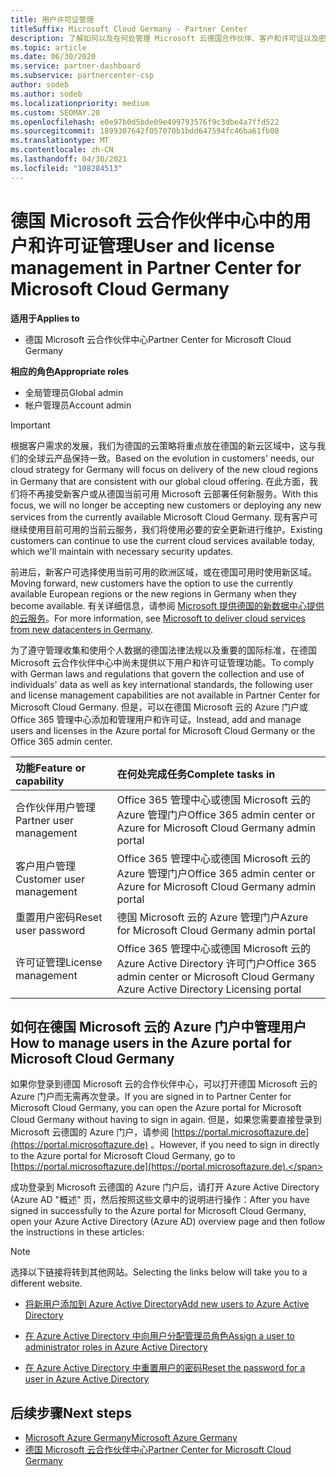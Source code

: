 ```yaml
---
title: 用户许可证管理
titleSuffix: Microsoft Cloud Germany - Partner Center
description: 了解如何以及在何处管理 Microsoft 云德国合作伙伴、客户和许可证以及密码重置的合作伙伴中心。
ms.topic: article
ms.date: 06/30/2020
ms.service: partner-dashboard
ms.subservice: partnercenter-csp
author: sodeb
ms.author: sodeb
ms.localizationpriority: medium
ms.custom: SEOMAY.20
ms.openlocfilehash: e0e97b0d5bde09e499793576f9c3dbe4a7ffd522
ms.sourcegitcommit: 1899307642f057070b1bdd647594fc46ba61fb08
ms.translationtype: MT
ms.contentlocale: zh-CN
ms.lasthandoff: 04/30/2021
ms.locfileid: "108284513"
---
```

# <a name="user-and-license-management-in-partner-center-for-microsoft-cloud-germany"></a><span data-ttu-id="82805-103">德国 Microsoft 云合作伙伴中心中的用户和许可证管理</span><span class="sxs-lookup"><span data-stu-id="82805-103">User and license management in Partner Center for Microsoft Cloud Germany</span></span>

<span data-ttu-id="82805-104">**适用于**</span><span class="sxs-lookup"><span data-stu-id="82805-104">**Applies to**</span></span>

- <span data-ttu-id="82805-105">德国 Microsoft 云合作伙伴中心</span><span class="sxs-lookup"><span data-stu-id="82805-105">Partner Center for Microsoft Cloud Germany</span></span>

<span data-ttu-id="82805-106">**相应的角色**</span><span class="sxs-lookup"><span data-stu-id="82805-106">**Appropriate roles**</span></span>

- <span data-ttu-id="82805-107">全局管理员</span><span class="sxs-lookup"><span data-stu-id="82805-107">Global admin</span></span>
- <span data-ttu-id="82805-108">帐户管理员</span><span class="sxs-lookup"><span data-stu-id="82805-108">Account admin</span></span>

> [!IMPORTANT]
> <span data-ttu-id="82805-109">根据客户需求的发展，我们为德国的云策略将重点放在德国的新云区域中，这与我们的全球云产品保持一致。</span><span class="sxs-lookup"><span data-stu-id="82805-109">Based on the evolution in customers' needs, our cloud strategy for Germany will focus on delivery of the new cloud regions in Germany that are consistent with our global cloud offering.</span></span> <span data-ttu-id="82805-110">在此方面，我们将不再接受新客户或从德国当前可用 Microsoft 云部署任何新服务。</span><span class="sxs-lookup"><span data-stu-id="82805-110">With this focus, we will no longer be accepting new customers or deploying any new services from the currently available Microsoft Cloud Germany.</span></span> <span data-ttu-id="82805-111">现有客户可继续使用目前可用的当前云服务，我们将使用必要的安全更新进行维护。</span><span class="sxs-lookup"><span data-stu-id="82805-111">Existing customers can continue to use the current cloud services available today, which we'll maintain with necessary security updates.</span></span>
>  
> <span data-ttu-id="82805-112">前进后，新客户可选择使用当前可用的欧洲区域，或在德国可用时使用新区域。</span><span class="sxs-lookup"><span data-stu-id="82805-112">Moving forward, new customers have the option to use the currently available European regions or the new regions in Germany when they become available.</span></span> <span data-ttu-id="82805-113">有关详细信息，请参阅 [Microsoft 提供德国的新数据中心提供的云服务](https://news.microsoft.com/europe/2018/08/31/microsoft-to-deliver-cloud-services-from-new-datacentres-in-germany-in-2019-to-meet-evolving-customer-needs/)。</span><span class="sxs-lookup"><span data-stu-id="82805-113">For more information, see [Microsoft to deliver cloud services from new datacenters in Germany](https://news.microsoft.com/europe/2018/08/31/microsoft-to-deliver-cloud-services-from-new-datacentres-in-germany-in-2019-to-meet-evolving-customer-needs/).</span></span>

<span data-ttu-id="82805-114">为了遵守管理收集和使用个人数据的德国法律法规以及重要的国际标准，在德国 Microsoft 云合作伙伴中心中尚未提供以下用户和许可证管理功能。</span><span class="sxs-lookup"><span data-stu-id="82805-114">To comply with German laws and regulations that govern the collection and use of individuals' data as well as key international standards, the following user and license management capabilities are not available in Partner Center for Microsoft Cloud Germany.</span></span> <span data-ttu-id="82805-115">但是，可以在德国 Microsoft 云的 Azure 门户或 Office 365 管理中心添加和管理用户和许可证。</span><span class="sxs-lookup"><span data-stu-id="82805-115">Instead, add and manage users and licenses in the Azure portal for Microsoft Cloud Germany or the Office 365 admin center.</span></span>

<span data-ttu-id="82805-116">功能</span><span class="sxs-lookup"><span data-stu-id="82805-116">Feature or capability</span></span> | <span data-ttu-id="82805-117">在何处完成任务</span><span class="sxs-lookup"><span data-stu-id="82805-117">Complete tasks in</span></span>
:--- | :---
<span data-ttu-id="82805-118">合作伙伴用户管理</span><span class="sxs-lookup"><span data-stu-id="82805-118">Partner user management</span></span> | <span data-ttu-id="82805-119">Office 365 管理中心或德国 Microsoft 云的 Azure 管理门户</span><span class="sxs-lookup"><span data-stu-id="82805-119">Office 365 admin center or Azure for Microsoft Cloud Germany admin portal</span></span>
<span data-ttu-id="82805-120">客户用户管理</span><span class="sxs-lookup"><span data-stu-id="82805-120">Customer user management</span></span> | <span data-ttu-id="82805-121">Office 365 管理中心或德国 Microsoft 云的 Azure 管理门户</span><span class="sxs-lookup"><span data-stu-id="82805-121">Office 365 admin center or Azure for Microsoft Cloud Germany admin portal</span></span>
<span data-ttu-id="82805-122">重置用户密码</span><span class="sxs-lookup"><span data-stu-id="82805-122">Reset user password</span></span> | <span data-ttu-id="82805-123">德国 Microsoft 云的 Azure 管理门户</span><span class="sxs-lookup"><span data-stu-id="82805-123">Azure for Microsoft Cloud Germany admin portal</span></span>
<span data-ttu-id="82805-124">许可证管理</span><span class="sxs-lookup"><span data-stu-id="82805-124">License management</span></span> | <span data-ttu-id="82805-125">Office 365 管理中心或德国 Microsoft 云的 Azure Active Directory 许可门户</span><span class="sxs-lookup"><span data-stu-id="82805-125">Office 365 admin center or Microsoft Cloud Germany Azure Active Directory Licensing portal</span></span>

## <a name="how-to-manage-users-in-the-azure-portal-for-microsoft-cloud-germany"></a><span data-ttu-id="82805-126">如何在德国 Microsoft 云的 Azure 门户中管理用户</span><span class="sxs-lookup"><span data-stu-id="82805-126">How to manage users in the Azure portal for Microsoft Cloud Germany</span></span> 

<span data-ttu-id="82805-127">如果你登录到德国 Microsoft 云的合作伙伴中心，可以打开德国 Microsoft 云的 Azure 门户而无需再次登录。</span><span class="sxs-lookup"><span data-stu-id="82805-127">If you are signed in to Partner Center for Microsoft Cloud Germany, you can open the Azure portal for Microsoft Cloud Germany without having to sign in again.</span></span> <span data-ttu-id="82805-128">但是，如果您需要直接登录到 Microsoft 云德国的 Azure 门户，请参阅 [https://portal.microsoftazure.de](https://portal.microsoftazure.de) 。</span><span class="sxs-lookup"><span data-stu-id="82805-128">However, if you need to sign in directly to the Azure portal for Microsoft Cloud Germany, go to [https://portal.microsoftazure.de](https://portal.microsoftazure.de).</span></span> 

<span data-ttu-id="82805-129">成功登录到 Microsoft 云德国的 Azure 门户后，请打开 Azure Active Directory (Azure AD "概述" 页，然后按照这些文章中的说明进行操作：</span><span class="sxs-lookup"><span data-stu-id="82805-129">After you have signed in successfully to the Azure portal for Microsoft Cloud Germany, open your Azure Active Directory (Azure AD) overview page and then follow the instructions in these articles:</span></span>

> [!NOTE]  
> <span data-ttu-id="82805-130">选择以下链接将转到其他网站。</span><span class="sxs-lookup"><span data-stu-id="82805-130">Selecting the links below will take you to a different website.</span></span>

-  [<span data-ttu-id="82805-131">将新用户添加到 Azure Active Directory</span><span class="sxs-lookup"><span data-stu-id="82805-131">Add new users to Azure Active Directory</span></span>](/azure/active-directory/active-directory-users-create-azure-portal)

-  [<span data-ttu-id="82805-132">在 Azure Active Directory 中向用户分配管理员角色</span><span class="sxs-lookup"><span data-stu-id="82805-132">Assign a user to administrator roles in Azure Active Directory</span></span>](/azure/active-directory/active-directory-users-assign-role-azure-portal)

-  [<span data-ttu-id="82805-133">在 Azure Active Directory 中重置用户的密码</span><span class="sxs-lookup"><span data-stu-id="82805-133">Reset the password for a user in Azure Active Directory</span></span>](/azure/active-directory/active-directory-users-reset-password-azure-portal)

## <a name="next-steps"></a><span data-ttu-id="82805-134">后续步骤</span><span class="sxs-lookup"><span data-stu-id="82805-134">Next steps</span></span>

-  [<span data-ttu-id="82805-135">Microsoft Azure Germany</span><span class="sxs-lookup"><span data-stu-id="82805-135">Microsoft Azure Germany</span></span>](https://azure.microsoft.com/global-infrastructure/germany/)
-  [<span data-ttu-id="82805-136">德国 Microsoft 云合作伙伴中心</span><span class="sxs-lookup"><span data-stu-id="82805-136">Partner Center for Microsoft Cloud Germany</span></span>](partner-center-for-microsoft-cloud-germany.md)